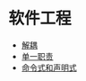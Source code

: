 # 软件工程
* [解耦](./decouple.md)
* [单一职责](./single-responsibility.md)
* [命令式和声明式](./imperative-and-declarative.md)
